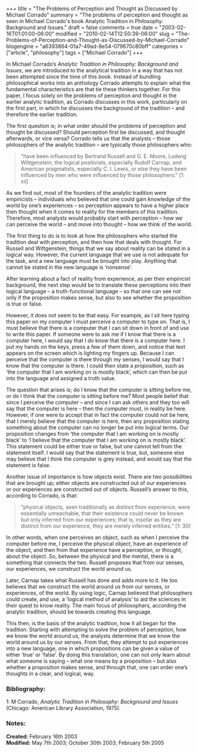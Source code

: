 +++
title = "The Problems of Perception and Thought as Discussed by Michael Corrado"
summary = "The problems of perception and thought as seen in Michael Corrado's book Analytic Tradition in Philosophy: Background and Issues."
draft = false
comments = true
date = "2003-02-16T01:01:00-06:00"
modified = "2010-02-14T12:50:39-06:00"
slug = "The-Problems-of-Perception-and-Thought-as-Discussed-by-Michael-Corrado"
blogengine = "a6393864-01a7-49ad-8e54-079670c80bff"
categories = ["article", "philosophy"]
tags = ["Michael Corrado"]
+++

<p>In Michael Corrado&rsquo;s <em>Analytic Tradition in Philosophy: Background and Issues</em>, we are introduced to the analytical tradition in a way that has not been attempted since the time of this book. Instead of bundling philosophical works into an anthology Corrado attempts to explain what the fundamental characteristics are that tie these thinkers together. For this paper, I focus solely on the problems of perception and thought in the earlier analytic tradition, as Corrado discusses in this work, particularly on the first part, in which he discusses the background of the tradition &ndash; and therefore the earlier tradition.</p>
<p>The first question is; in what order should the problems of perception and thought be discussed? Should perception first be discussed, and thought afterwards, or vice versa? Corrado tells us that the analysts &ndash; those philosophers of the analytic tradition &ndash; are typically those philosophers who:</p>
<blockquote>
<p>"have been influenced by Bertrand Russell and G. E. Moore, Ludwig Wittgenstein, the logical positivists, especially Rudolf Carnap, and American pragmatists, especially C. I. Lewis, or else they have been influenced by men who were influenced by those philosophers." [1: xii]</p>
</blockquote>
<p>As we find out, most of the founders of the analytic tradition were empiricists &ndash; individuals who believed that one could gain knowledge of the world by one&rsquo;s experiences &ndash; so perception appears to have a higher place then thought when it comes to reality for the members of this tradition. Therefore, most analysts would probably start with perception &ndash; how we can perceive the world &ndash; and move into thought &ndash; how we think of the world.</p>
<p>The first thing to do is to look at how the philosophers who started the tradition deal with perception, and then how that deals with thought. For Russell and Wittgenstein, things that we say about reality can be stated in a logical way. However, the current language that we use is not adequate for the task, and a new language must be brought into play. Anything that cannot be stated in the new language is &lsquo;nonsense&rsquo;.</p>
<p>After learning about a fact of reality from experience, as per their empiricist background, the next step would be to translate these perceptions into their logical language &ndash; a truth-functional language &ndash; so that one can see not only if the proposition makes sense, but also to see whether the proposition is true or false.</p>
<p>However, it does not seem to be that easy. For example, as I sit here typing this paper on my computer I must perceive a computer to type on. That is, I must believe that there is a computer that I can sit down in front of and use to write this paper. If someone were to ask me if I know that there is a computer here, I would say that I do know that there is a computer here. I put my hands on the keys, press a few of them down, and notice that text appears on the screen which is lighting my fingers up. Because I can perceive that the computer is there through my senses, I would say that I know that the computer is there. I could then state a proposition, such as &lsquo;the computer that I am working on is mostly black&rsquo;, which can then be put into the language and assigned a truth value.</p>
<p>The question that arises is; do I know that the computer is sitting before me, or do I think that the computer is sitting before me? Most people belief that since I perceive the computer &ndash; and since I can ask others and they too will say that the computer is here &ndash; then the computer must, in reality be here. However, if one were to accept that in fact the computer could not be here, that I merely believe that the computer is here, then any proposition stating something about the computer can no longer be put into logical terms. Our proposition changes from &lsquo;the computer that I am working on is mostly black&rsquo; to &lsquo;I believe that the computer that I am working on is mostly black&rsquo;. This statement could be either true or false, but one cannot tell from the statement itself. I would say that the statement is true, but, someone else may believe that I think the computer is grey instead, and would say that the statement is false.</p>
<p>Another issue of importance is how objects exist. There are two possibilities that are brought up; either objects are constructed out of our experiences or our experiences are constructed out of objects. Russell&rsquo;s answer to this, according to Corrado, is that:</p>
<blockquote>
<p>&ldquo;physical objects, seen traditionally as distinct from experience, were essentially unreachable, that their existence could never be known but only inferred from our experiences; that is, insofar as they are distinct from our experience, they are merely inferred entities.&rdquo; [1: 30]</p>
</blockquote>
<p>In other words, when one perceives an object, such as when I perceive the computer before me, I perceive the physical object, have an experience of the object, and then from that experience have a perception, or thought, about the object. So, between the physical and the mental, there is a something that connects the two. Russell proposes that from our senses, our experiences, we construct the world around us.</p>
<p>Later, Carnap takes what Russell has done and adds more to it. He too believes that we construct the world around us from our senses, or experiences, of the world. By using logic, Carnap believed that philosophers could create, and use, a &lsquo;logical method of analysis&rsquo; to aid the sciences in their quest to know reality. The main focus of philosophers, according the analytic tradition, should be towards creating this language.</p>
<p>This then, is the basis of the analytic tradition, how it all began for the tradition. Starting with attempting to solve the problem of perception, how we know the world around us, the analysts determine that we know the world around us by our senses. From that, they attempt to put experiences into a new language, one in which propositions can be given a value of either &lsquo;true&rsquo; or &lsquo;false&rsquo;. By doing this translation, one can not only learn about what someone is saying &ndash; what one means by a proposition &ndash; but also whether a proposition makes sense, and through that, one can order one&rsquo;s thoughts in a clear, and logical, way.</p>
<h3>Bibliography:</h3>
<p>1: M Corrado, <em>Analytic Tradition in Philosophy: Background and Issues</em> (Chicago: American Library Association, 1975).</p>
<h3>Notes:</h3>
<p><strong>Created:</strong> February 16th 2003<br /><strong>Modified:</strong> May 7th 2003; October 30th 2003; February 5th 2005</p>
